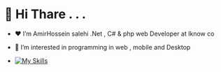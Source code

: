 # 👋 Hi Thare . . . 
- ♥ I’m AmirHossein salehi .Net , C# & php web Developer at Iknow co
- 👀 I’m interested in programming in web , mobile and Desktop



- [![My Skills](https://skills.thijs.gg/icons?i=dotnet,cs,androidstudio,java,kotlin,git,js,jquery,html,css,bootstrap,visualstudio,vscode,mysql)](https://skills.thijs.gg)
